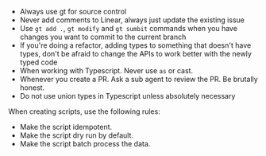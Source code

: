 - Always use gt for source control
- Never add comments to Linear, always just update the existing issue
- Use `gt add .`, `gt modify` and `gt sumbit` commands when you have changes you want to commit to the current branch
- If you're doing a refactor, adding types to something that doesn't have types, don't be afraid to change the APIs to work better with the newly typed code
- When working with Typescript. Never use `as` or cast.
- Whenever you create a PR. Ask a sub agent to review the PR. Be brutally honest.
- Do not use union types in Typescript unless absolutely necessary

When creating scripts, use the following rules:

- Make the script idempotent.
- Make the script dry run by default.
- Make the script batch process the data.
